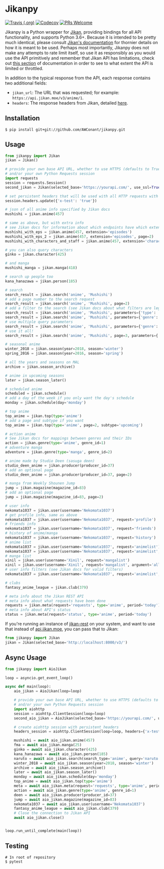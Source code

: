 Jikanpy
=======

[![Travis (.org)](https://img.shields.io/travis/AWConant/jikanpy.svg?style=flat-square)](https://travis-ci.org/AWConant/jikanpy)
[![Codecov](https://img.shields.io/codecov/c/github/AWConant/jikanpy.svg?style=flat-square)](https://codecov.io/gh/AWConant/jikanpy/)
[![PRs Welcome](https://img.shields.io/badge/PRs-welcome-brightgreen.svg?style=flat-square)](http://makeapullrequest.com)

Jikanpy is a Python wrapper for [Jikan](https://github.com/jikan-me/jikan),
providing bindings for all API functionality, and supports Python 3.6+. Because it is intended to be
pretty much identical, please consult [Jikan's
documentation](https://jikan.docs.apiary.io/#) for thornier details on how it is meant to
be used. Perhaps most importantly, Jikanpy does not make any attempts to rate
limit itself, so use it as responsibly as you would use the API primitively and
remember that Jikan API has limitations, check out [this section](https://jikan.docs.apiary.io/#introduction/information/rate-limiting)
of documentation in order to see to what extent the API is limited or throttled.

In addition to the typical response from the API, each response contains two additional fields:

* `jikan_url`: The URL that was requested; for example: `https://api.jikan.moe/v3/anime/1`.
* `headers`: The response headers from Jikan, detailed [here](https://jikan.docs.apiary.io/#introduction/information/caching).

## Installation
```shell
$ pip install git+git://github.com/AWConant/jikanpy.git
```

## Usage
```python
from jikanpy import Jikan
jikan = Jikan()

# provide your own base API URL, whether to use HTTPS (defaults to True),
# and/or your own Python Requests session
import requests
session = requests.Session()
second_jikan = Jikan(selected_base='https://yourapi.com/', use_ssl=True, session=session)

# set persistent headers that will be used with all HTTP requests with your session
session.headers.update({'x-test': 'true'})

# json of all anime info specified by Jikan docs
mushishi = jikan.anime(457)

# same as above, but with extra info
# see Jikan docs for information about which endpoints have which extensions
mushishi_with_eps = jikan.anime(457, extension='episodes')
mushishi_with_eps_2 = jikan.anime(457, extension='episodes', page=2)
mushishi_with_characters_and_staff = jikan.anime(457, extension='characters_staff')

# you can also query characters
ginko = jikan.character(425)

# and manga
mushishi_manga = jikan.manga(418)

# search up people too
kana_hanazawa = jikan.person(185)

# search
search_result = jikan.search('anime', 'Mushishi')
# add a page number to the search request
search_result = jikan.search('anime', 'Mushishi', page=2)
# add a filter to the search (see Jikan docs about what filters are legal)
search_result = jikan.search('anime', 'Mushishi', parameters={'type': 'tv'})
search_result = jikan.search('anime', 'Mushishi', parameters={'genre': 37})
# use multiple query parameters
search_result = jikan.search('anime', 'Mushishi', parameters={'genre': 37, 'type': 'tv'})
# use it all!
search_result = jikan.search('anime', 'Mushishi', page=3, parameters={'genre': 37, 'type': 'tv'})

# seasonal anime
winter_2018 = jikan.season(year=2018, season='winter')
spring_2016 = jikan.season(year=2016, season='spring')

# all the years and seasons on MAL
archive = jikan.season_archive()

# anime in upcoming seasons
later = jikan.season_later()

# scheduled anime
scheduled = jikan.schedule()
# add a day of the week if you only want the day's schedule
monday = jikan.schedule(day='monday')

# top anime
top_anime = jikan.top(type='anime')
# add a page and subtype if you want
top_anime = jikan.top(type='anime', page=2, subtype='upcoming')

# action anime
# See Jikan docs for mappings between genres and their IDs
action = jikan.genre(type='anime', genre_id=1)
# adventure manga
adventure = jikan.genre(type='manga', genre_id=2)

# anime made by Studio Deen (sasuga deen)
studio_deen_anime = jikan.producer(producer_id=37)
# add an optional page
studio_deen_anime = jikan.producer(producer_id=37, page=2)

# manga from Weekly Shounen Jump
jump = jikan.magazine(magazine_id=83)
# add an optional page
jump = jikan.magazine(magazine_id=83, page=2)

# user info
nekomata1037 = jikan.user(username='Nekomata1037')
# get profile info, same as above
nekomata1037 = jikan.user(username='Nekomata1037', request='profile')
# friends info
nekomata1037 = jikan.user(username='Nekomata1037', request='friends')
# history of anime/manga
nekomata1037 = jikan.user(username='Nekomata1037', request='history')
# anime list
nekomata1037 = jikan.user(username='Nekomata1037', request='animelist')
nekomata1037 = jikan.user(username='Nekomata1037', request='animelist', argument='completed', page=2)
# manga list
xinil = jikan.user(username='Xinil', request='mangalist')
xinil = jikan.user(username='Xinil', request='mangalist', argument='all')
# user info filters (see Jikan docs for valid filters)
nekomata1037 = jikan.user(username='Nekomata1037', request='animelist', parameters={'year': 2019})

# clubs
fantasy_anime_league = jikan.club(379)

# meta info about the Jikan REST API
# meta info about what requests have been done
requests = jikan.meta(request='requests', type='anime', period='today')
# meta info about API's status
status = jikan.meta(request='status', type='anime', period='today')
```

If you're running an instance of [jikan-rest](https://github.com/jikan-me/jikan-rest) on your system, and want to use that instead of [api.jikan.moe](https://jikan.moe/), you can pass that to Jikan:

```python
from jikanpy import Jikan
jikan = Jikan(selected_base='http://localhost:8000/v3/')
```

## Async Usage
```python
from jikanpy import AioJikan

loop = asyncio.get_event_loop()

async def main(loop):
    aio_jikan = AioJikan(loop=loop)

    # provide your own base API URL, whether to use HTTPS (defaults to True),
    # and/or your own Python Requests session
    import aiohttp
    session = aiohttp.ClientSession(loop=loop)
    second_aio_jikan = AioJikan(selected_base='https://yourapi.com/', use_ssl=True, session=session, loop=loop)

    # create aiohttp session with persistent headers
    headers_session = aiohttp.ClientSession(loop=loop, headers={'x-test': 'true'})

    mushishi = await aio_jikan.anime(457)
    fma = await aio_jikan.manga(25)
    ginko = await aio_jikan.character(425)
    kana_hanazawa = await aio_jikan.person(185)
    naruto = await aio_jikan.search(search_type='anime', query='naruto')
    winter_2018 = await aio_jikan.season(year=2018, season='winter')
    archive = await aio_jikan.season_archive()
    later = await aio_jikan.season_later()
    monday = await aio_jikan.schedule(day='monday')
    top_anime = await aio_jikan.top(type='anime')
    meta = await aio_jikan.meta(request='requests', type='anime', period='today')
    action = await aio_jikan.genre(type='anime', genre_id=1)
    deen = await aio_jikan.producer(producer_id=37)
    jump = await aio_jikan.magazine(magazine_id=83)
    nekomata1037 = await aio_jikan.user(username='Nekomata1037')
    fantasy_anime_league = await aio_jikan.club(379)
    # Close the connection to Jikan API
    await aio_jikan.close()


loop.run_until_complete(main(loop))
```

## Testing
```shell
# In root of repository
$ pytest
```
